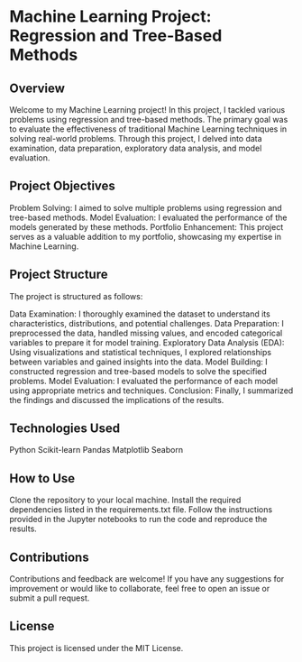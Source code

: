 # Machine Learning Project: Regression and Tree-Based Methods

## Overview

Welcome to my Machine Learning project! In this project, I tackled various problems using regression and tree-based methods. The primary goal was to evaluate the effectiveness of traditional Machine Learning techniques in solving real-world problems. Through this project, I delved into data examination, data preparation, exploratory data analysis, and model evaluation.

## Project Objectives
Problem Solving: I aimed to solve multiple problems using regression and tree-based methods.
Model Evaluation: I evaluated the performance of the models generated by these methods.
Portfolio Enhancement: This project serves as a valuable addition to my portfolio, showcasing my expertise in Machine Learning.

## Project Structure
The project is structured as follows:

Data Examination: I thoroughly examined the dataset to understand its characteristics, distributions, and potential challenges.
Data Preparation: I preprocessed the data, handled missing values, and encoded categorical variables to prepare it for model training.
Exploratory Data Analysis (EDA): Using visualizations and statistical techniques, I explored relationships between variables and gained insights into the data.
Model Building: I constructed regression and tree-based models to solve the specified problems.
Model Evaluation: I evaluated the performance of each model using appropriate metrics and techniques.
Conclusion: Finally, I summarized the findings and discussed the implications of the results.

## Technologies Used
Python
Scikit-learn
Pandas
Matplotlib
Seaborn

## How to Use
Clone the repository to your local machine.
Install the required dependencies listed in the requirements.txt file.
Follow the instructions provided in the Jupyter notebooks to run the code and reproduce the results.

## Contributions
Contributions and feedback are welcome! If you have any suggestions for improvement or would like to collaborate, feel free to open an issue or submit a pull request.

## License
This project is licensed under the MIT License.
